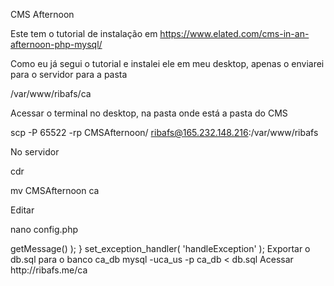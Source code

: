 CMS Afternoon

Este tem o tutorial de instalação em https://www.elated.com/cms-in-an-afternoon-php-mysql/

Como eu já segui o tutorial e instalei ele em meu desktop, apenas o enviarei para o servidor para a pasta

/var/www/ribafs/ca

Acessar o terminal no desktop, na pasta onde está a pasta do CMS

scp -P 65522 -rp CMSAfternoon/ ribafs@165.232.148.216:/var/www/ribafs

No servidor

cdr

mv CMSAfternoon ca

Editar

nano config.php

<?php
ini_set( "display_errors", true );
date_default_timezone_set( "America/Fortaleza" );  // http://www.php.net/manual/en/timezones.php
define( "DB_DSN", "mysql:host=localhost;dbname=ca_db" );
define( "DB_USERNAME", "ca_us" );
define( "DB_PASSWORD", "senha" );
define( "CLASS_PATH", "classes" );
define( "TEMPLATE_PATH", "templates" );
define( "HOMEPAGE_NUM_ARTICLES", 5 );
define( "ADMIN_USERNAME", "login" );
define( "ADMIN_PASSWORD", "senhaforte" );
require( CLASS_PATH . "/Article.php" );

function handleException( $exception ) {
  echo "Sorry, a problem occurred. Please try later.";
  error_log( $exception->getMessage() );
}

set_exception_handler( 'handleException' );


Exportar o db.sql para o banco ca_db

mysql -uca_us -p ca_db < db.sql

Acessar

http://ribafs.me/ca

